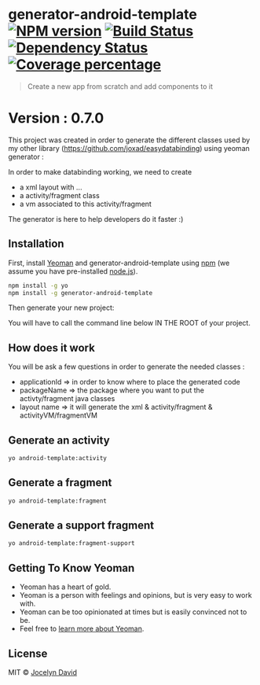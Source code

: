 # generator-android-template [![NPM version][npm-image]][npm-url] [![Build Status][travis-image]][travis-url] [![Dependency Status][daviddm-image]][daviddm-url] [![Coverage percentage][coveralls-image]][coveralls-url]
> Create a new app from scratch and add components to it


# Version : 0.7.0

This project was created in order to generate the different classes used by my other library (https://github.com/joxad/easydatabinding)  using yeoman generator :


In order to make databinding working, we need to create
- a xml layout with <layout> <data></data> ... </layout>
- a activity/fragment class
- a vm associated to this activity/fragment

The generator is here to help developers do it faster :)



## Installation

First, install [Yeoman](http://yeoman.io) and generator-android-template using [npm](https://www.npmjs.com/) (we assume you have pre-installed [node.js](https://nodejs.org/)).

```bash
npm install -g yo
npm install -g generator-android-template
```

Then generate your new project:

You will have to call the command line below IN THE ROOT of your project.

## How does it work

You will be ask a few questions in order to generate the needed classes :
- applicationId => in order to know where to place the generated code
- packageName => the package where you want to put the activty/fragment java classes
- layout name => it will generate the xml & activity/fragment & activityVM/fragmentVM  

## Generate an activity


```bash
yo android-template:activity
```

## Generate a fragment


```bash
yo android-template:fragment
```

## Generate a support fragment


```bash
yo android-template:fragment-support
```


## Getting To Know Yeoman

 * Yeoman has a heart of gold.
 * Yeoman is a person with feelings and opinions, but is very easy to work with.
 * Yeoman can be too opinionated at times but is easily convinced not to be.
 * Feel free to [learn more about Yeoman](http://yeoman.io/).

## License

MIT © [Jocelyn David](https://github.com/joxad/)


[npm-image]: https://badge.fury.io/js/generator-android-template.svg
[npm-url]: https://npmjs.org/package/generator-android-template
[travis-image]: https://travis-ci.org/joxad/generator-android-template.svg?branch=master
[travis-url]: https://travis-ci.org/joxad/generator-android-template
[daviddm-image]: https://david-dm.org/joxad/generator-android-template.svg?theme=shields.io
[daviddm-url]: https://david-dm.org/joxad/generator-android-template
[coveralls-image]: https://coveralls.io/repos/joxad/generator-android-template/badge.svg
[coveralls-url]: https://coveralls.io/r/joxad/generator-android-template
